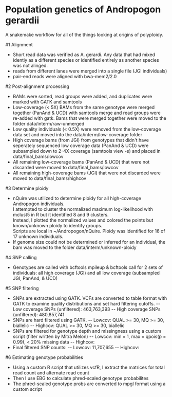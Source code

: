 # Population genetics of  Andropogon gerardii

A snakemake workflow for all of the things looking at origins of polyploidy.

#1 Alignment
- Short read data was verified as A. gerardi. Any data that had mixed identiy as a different species or identified entirely as another species was not alinged.
- reads from different lanes were merged into a single file (JGI individuals)
- pair-end reads were aligned with bwa-mem2/2.0

#2 Post-alignment processing
- BAMs were sorted, read groups were added, and duplicates were marked with GATK and samtools
- Low-coverage (< 5X) BAMs from the same genotype were merged together (PanAnd & UCD) with samtools merge and read groups were re-added with gatk. Bams that were merged together were moved to the folder data/interm/raw-unmerged
- Low quality individuals (< 0.5X) were removed from the low-coverage data set and moved into the data/interm/low-coverage folder
- High coverage bams (from JGI) from genotypes that didn't have seperately sequenced low coverage data (PanAnd & UCD) were subsampled down to 2-4X coverage (samtools view -s) and placed in data/final_bams/lowcov
- All remaining low-coverage bams (PanAnd & UCD) that were not discarded were moved to data/final_bams/lowcov
- All remaining high-coverage bams (JGI) that were not discarded were moved to data/final_bams/highcov

#3 Determine ploidy
- nQuire was utilized to determine ploidy for all high-coverage Andropogon individuals. \
I attempted to cluster the normalized maximum log-likelihood with mclust5 in R but it identified 8 and 9 clusters. \
Instead, I plotted the normalized values and colored the points but known/unknown ploidy to identify groups. \
Scripts are local in ~/Andropogon/nQuire. Ploidy was identified for 16 of 17 unknown individuals.
- If genome size could not be determined or inferred for an individual, the bam was moved to the folder data/interm/unknown-ploidy

#4 SNP calling
- Genotypes are called with bcftools mpileup & bcftools call for 2 sets of individuals: all high coverage (JGI) and all low coverage (subsampled JGI, PanAnd, & UCD)

#5 SNP filtering
- SNPs are extracted using GATK. VCFs are converted to table format with GATK to examine quality distributions and set hard filtering cutoffs.
	-- Low coverage SNPs (unfiltered): 463,763,393
        -- High coverage SNPs (unfiltered): 480,857,741
- SNPs are hard filtered using GATK.
	-- Lowcov: QUAL >= 30, MQ >= 30, biallelic 
	-- Highcov: QUAL >= 30, MQ >= 30, biallelic
- SNPs are filtered for genotype depth and missingness using a custom script (filter written by Mitra Melon)
	-- Lowcov: min = 1, max = qpois(p = 0.99), < 20% missing data
	-- Highcov:
- Final filtered SNP counts:
	-- Lowcov: 11,707,655
	-- Highcov:

#6 Estimating genotype probabilities
- Using a custom R script that utilizes vcfR, I extract the matrices for total read count and alternate read count
- Then I use EBG to calculate phred-scaled genotype probabilites
- The phred-scaled genotype probs are converted to mpgl format using a custom script

